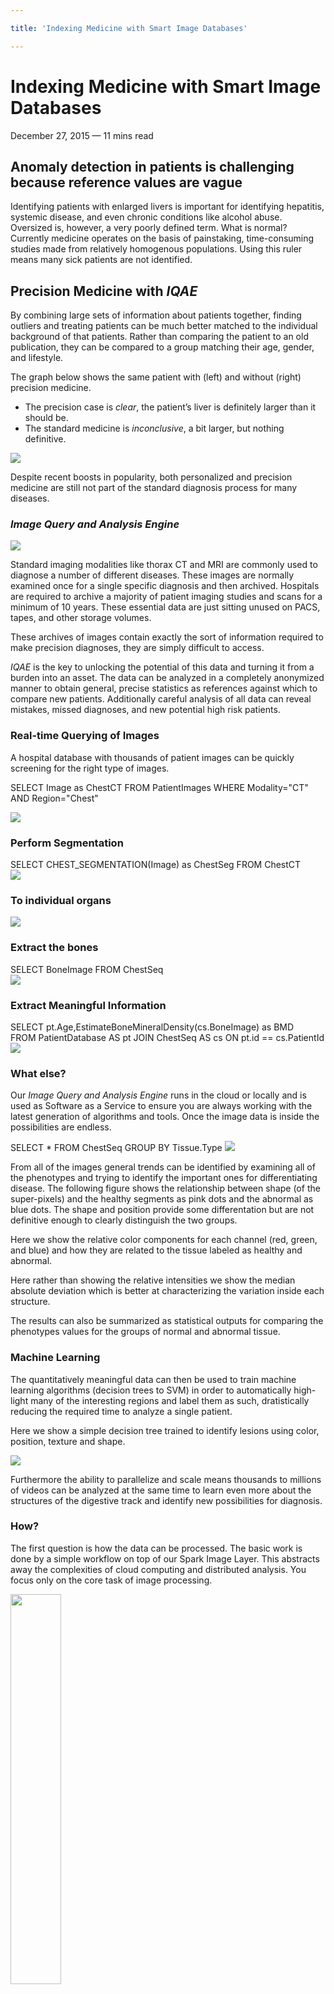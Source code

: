 ```yaml
---

title: 'Indexing Medicine with Smart Image Databases'

---
```


# Indexing Medicine with Smart Image Databases

<div class="date">December 27, 2015 — 11 mins read</div>

## Anomaly detection in patients is challenging because reference values are vague

Identifying patients with enlarged livers is important for identifying hepatitis, systemic disease, and even chronic conditions like alcohol abuse. Oversized is, however, a very poorly defined term. What is normal? Currently medicine operates on the basis of painstaking, time-consuming studies made from relatively homogenous populations. Using this ruler means many sick patients are not identified.

## Precision Medicine with *IQAE*

By combining large sets of information about patients together, finding outliers and treating patients can be much better matched to the individual background of that patients. Rather than comparing the patient to an old publication, they can be compared to a group matching their age, gender, and lifestyle.

The graph below shows the same patient with (left) and without (right) precision medicine.

* The precision case is *clear*, the patient’s liver is definitely larger than it should be.
* The standard medicine is *inconclusive*, a bit larger, but nothing definitive.

<img src="images/indexing-001.png">

Despite recent boosts in popularity, both personalized and precision medicine are still not part of the standard diagnosis process for many diseases.

### *Image Query and Analysis Engine*

<div class="half-width-image"><img src="images/indexing-002.png"></div>

Standard imaging modalities like thorax CT and MRI are commonly used to diagnose a number of different diseases. These images are normally examined once for a single specific diagnosis and then archived. Hospitals are required to archive a majority of patient imaging studies and scans for a minimum of 10 years. These essential data are just sitting unused on PACS, tapes, and other storage volumes.

These archives of images contain exactly the sort of information required to make precision diagnoses, they are simply difficult to access.

*IQAE* is the key to unlocking the potential of this data and turning it from a burden into an asset. The data can be analyzed in a completely anonymized manner to obtain general, precise statistics as references against which to compare new patients. Additionally careful analysis of all data can reveal mistakes, missed diagnoses, and new potential high risk patients.

### Real-time Querying of Images

A hospital database with thousands of patient images can be quickly screening for the right type of images.

<span class="code">SELECT Image as ChestCT FROM PatientImages WHERE Modality="CT" AND Region="Chest"</span>

<div class="half-width-image"><img src="images/indexing-003.gif"></div>

### Perform Segmentation

<span class="code">
SELECT CHEST_SEGMENTATION(Image) as ChestSeg FROM ChestCT
</span>

<div class="half-width-image"><img src="images/indexing-004.gif"></div>

### To individual organs

<div class="half-width-image"><img src="images/indexing-005.gif"></div>

### Extract the bones

<span class="code">
SELECT BoneImage FROM ChestSeq
</span>

<div class="half-width-image"><img src="images/indexing-006.gif"></div>

### Extract Meaningful Information

<span class="code">
SELECT pt.Age,EstimateBoneMineralDensity(cs.BoneImage) as BMD<br/>
  FROM PatientDatabase AS pt JOIN ChestSeq AS cs ON pt.id == cs.PatientId
</span>

<img src="images/indexing-007.png">

### What else?

Our *Image Query and Analysis Engine* runs in the cloud or locally and is used as Software as a Service to ensure you are always working with the latest generation of algorithms and tools. Once the image data is inside the possibilities are endless.

<span class="code">
SELECT * FROM ChestSeq GROUP BY Tissue.Type
</span>

<img src="images/indexing-008.png">

From all of the images general trends can be identified by examining all of the phenotypes and trying to identify the important ones for differentiating disease. The following figure shows the relationship between shape (of the super-pixels) and the healthy segments as pink dots and the abnormal as blue dots. The shape and position provide some differentation but are not definitive enough to clearly distinguish the two groups.

Here we show the relative color components for each channel (red, green, and blue) and how they are related to the tissue labeled as healthy and abnormal.

Here rather than showing the relative intensities we show the median absolute deviation which is better at characterizing the variation inside each structure.

The results can also be summarized as statistical outputs for comparing the phenotypes values for the groups of normal and abnormal tissue.

### Machine Learning

The quantitatively meaningful data can then be used to train machine learning algorithms (decision trees to SVM) in order to automatically high-light many of the interesting regions and label them as such, dratistically reducing the required time to analyze a single patient.

Here we show a simple decision tree trained to identify lesions using color, position, texture and shape.

<img src="images/indexing-009.png">

Furthermore the ability to parallelize and scale means thousands to millions of videos can be analyzed at the same time to learn even more about the structures of the digestive track and identify new possibilities for diagnosis.

### How?

The first question is how the data can be processed. The basic work is done by a simple workflow on top of our Spark Image Layer. This abstracts away the complexities of cloud computing and distributed analysis. You focus only on the core task of image processing.

<img src="images/indexing-010.svg" style="width:40%"/>

The true value of such a scalable system is not in the single analysis, but in the ability to analyze hundreds, thousands, and even millions of samples at the same time.

<img src="images/indexing-011.svg">

With cloud-integration and Big Data-based frameworks, even handling an entire city network with 100s of drones and cameras running continuously is an easy task without worrying about networks, topology, or fault-tolerance.

## Technical Aspects

### Processing the Data

Once the cluster has been comissioned and you have the SparkContext called sc (automatically provided in Databricks Cloud or Zeppelin), the data can be loaded using the Spark Image Layer. Since we are using real-time analysis, we acquire the images from an archive of images and create a database out of the results.

<span class="code">
val iqaeDB = sc.createImageDatabase("s3n://chest-ct/scans/*/*.avi", <br/>
  patientInfo="jdbc://oracle-db/PATIENTS")<br/>
  iqaeDB.registerImageTable("PatientImages")<br/>
</span>

Although we execute the command on one machine, the analysis will be distributed over the entire set of cluster resources available to sc. To further process the images, we can take advantage of the rich set of functionality built into Spark Image Layer.

The entire pipeline can then be started to run in real-time on all the new images as they stream in. If the tasks become more computationally intensive, then the computing power can be scaled up and down elastically.

## Learn More

*4Quant* is active in a number of different areas from medicine to remote sensing. Our image processing framework (Spark Image Layer) and our query engine (*Image Query and Analysis Engine*) are widely adaptable to a number of different specific applications.

Check out our other use-cases to see how *4Quant* can help you

### Medicine

<div class="news">
  <div>December 27 2015</div>
  <p>
    <a href="#">Planning surgery and radiotherapy with real time segmentations</a>
  </p>
  <div>December 27 2015</div>
  <p>
    <a href="#">Segmenting organs from archived chest CT images</a>
  </p>
  <div>December 27 2015</div>
  <p>
    <a href="#">Finding lesions in Capsule Based Endoscopy</a>
  </p>
</div>

### Geographic Information Systems

<div class="news">
  <div>December 27 2015</div>
  <p>
    <a href="#">Calculating Flood Risk for Insurance Companies</a>
  </p>
  <div>December 27 2015</div>
  <p>
    <a href="#">Counting Cars in Satellite Images</a>
  </p>
  <div>December 27 2015</div>
  <p>
    <a href="#">Finding buildings and forests in Satellite Images</a>
  </p>
</div>

### Surveillance

<div class="news">
  <div>December 27 2015</div>
  <p>
    <a href="#">Count people from drone footage</a>
  </p>
  <div>December 27 2015</div>
  <p>
    <a href="#">Finding criminals with traffic cameras</a>
  </p>
</div>

### Real-time QA

<div class="news">
  <div>December 27 2015</div>
  <p>
    <a href="#">Check train tracks in real time</a>
  </p>
</div>

### Fun

<div class="news">
  <div>December 27 2015</div>
  <p>
    <a href="#">Untangling the flood of Online Dating</a>
  </p>
  <div>December 27 2015</div>
  <p>
    <a href="#">Quantitative Image Search Machine</a>
  </p>
</div>

## Technical Presentations

To find out more about the technical aspects of our solution, check out our presentation at:

<div class="news">
  <div>December 27 2015</div>
  <p>
    <a href="#">Spark Summit or watch the video.</a>
  </p>
  <div>December 27 2015</div>
  <p>
    <a href="#">Synchrotron Radiation Instrumentation 2015</a>
  </p>
  <div>December 27 2015</div>
  <p>
    <a href="#">ICTMS 2015</a>
  </p>
  <div>December 27 2015</div>
  <p>
    <a href="#">LifeScienceForumBasel 2015</a>
  </p>
</div>
